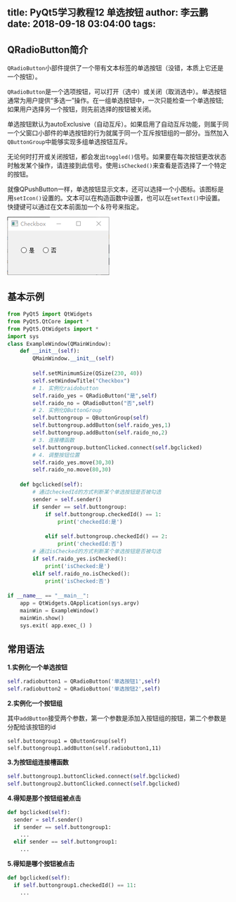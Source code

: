 title: PyQt5学习教程12 单选按钮
author: 李云鹏
date: 2018-09-18 03:04:00
tags:
---
## QRadioButton简介


`QRadioButton`小部件提供了一个带有文本标签的单选按钮（没错，本质上它还是一个按钮）。

`QRadioButton`是一个选项按钮，可以打开（选中）或关闭（取消选中）。单选按钮通常为用户提供“多选一”操作。在一组单选按钮中，一次只能检查一个单选按钮;如果用户选择另一个按钮，则先前选择的按钮被关闭。

单选按钮默认为autoExclusive（自动互斥）。如果启用了自动互斥功能，则属于同一个父窗口小部件的单选按钮的行为就属于同一个互斥按钮组的一部分。当然加入`QButtonGroup`中能够实现多组单选按钮互斥。

无论何时打开或关闭按钮，都会发出`toggled()`信号。如果要在每次按钮更改状态时触发某个操作，请连接到此信号。使用`isChecked()`来查看是否选择了一个特定的按钮。

就像QPushButton一样，单选按钮显示文本，还可以选择一个小图标。该图标是用`setIcon()`设置的。文本可以在构造函数中设置，也可以在`setText()`中设置。快捷键可以通过在文本前面加一个＆符号来指定。

<!--more-->
![img](/images/Snipaste_2018-09-18_11-53-12.png)

## 基本示例

```python
from PyQt5 import QtWidgets
from PyQt5.QtCore import *
from PyQt5.QtWidgets import *
import sys
class ExampleWindow(QMainWindow):
    def __init__(self):
        QMainWindow.__init__(self)

        self.setMinimumSize(QSize(230, 40))
        self.setWindowTitle("Checkbox")
        # 1. 实例化raidobutton
        self.raido_yes = QRadioButton("是",self)
        self.raido_no = QRadioButton("否",self)
        # 2. 实例化QButtonGroup
        self.buttongroup = QButtonGroup(self)
        self.buttongroup.addButton(self.raido_yes,1)
        self.buttongroup.addButton(self.raido_no,2)
        # 3. 连接槽函数
        self.buttongroup.buttonClicked.connect(self.bgclicked)
        # 4. 调整按钮位置
        self.raido_yes.move(30,30)
        self.raido_no.move(80,30)

    def bgclicked(self):
        # 通过checkedId的方式判断某个单选按钮是否被勾选
        sender = self.sender()
        if sender == self.buttongroup:
            if self.buttongroup.checkedId() == 1:
                print('checkedId:是')

            elif self.buttongroup.checkedId() == 2:
                print('checkedId:否')
        # 通过isChecked的方式判断某个单选按钮是否被勾选
        if self.raido_yes.isChecked():
            print('isChecked:是')
        elif self.raido_no.isChecked():
            print('isChecked:否')

if __name__ == "__main__":
    app = QtWidgets.QApplication(sys.argv)
    mainWin = ExampleWindow()
    mainWin.show()
    sys.exit( app.exec_() )

```

## 常用语法

**1.实例化一个单选按钮**

```python
self.radiobutton1 = QRadioButton('单选按钮1',self)
self.radiobutton2 = QRadioButton('单选按钮2',self)
```
**2.实例化一个按钮组**

其中`addButton`接受两个参数，第一个参数是添加入按钮组的按钮，第二个参数是分配给该按钮的id

```
self.buttongroup1 = QButtonGroup(self)
self.buttongroup1.addButton(self.radiobutton1,11)
```

**3.为按钮组连接槽函数**

```python
self.buttongroup1.buttonClicked.connect(self.bgclicked)
self.buttongroup2.buttonClicked.connect(self.bgclicked)
```

**4.得知是那个按钮组被点击**

```python
def bgclicked(self):
  sender = self.sender()
  if sender == self.buttongroup1:
    ...
  elif sender == self.buttongroup1:
    ...
```

**5.得知是哪个按钮被点击**

```python
def bgclicked(self):
  if self.buttongroup1.checkedId() == 11:
    ...
```
